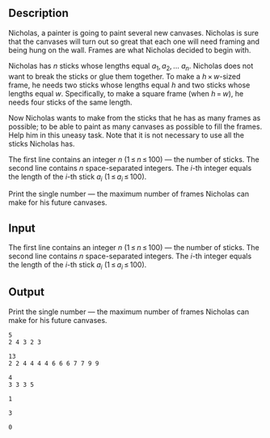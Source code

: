 ## Description

<div><p>Nicholas, a painter is going to paint several new canvases. Nicholas is sure that the canvases will turn out so great that each one will need framing and being hung on the wall. Frames are what Nicholas decided to begin with. </p><p>Nicholas has <span class="tex-span"><i>n</i></span> sticks whose lengths equal <span class="tex-span"><i>a</i><sub class="lower-index">1</sub>, <i>a</i><sub class="lower-index">2</sub>, ... <i>a</i><sub class="lower-index"><i>n</i></sub></span>. Nicholas does not want to break the sticks or glue them together. To make a <span class="tex-span"><i>h</i> × <i>w</i></span>-sized frame, he needs two sticks whose lengths equal <span class="tex-span"><i>h</i></span> and two sticks whose lengths equal <span class="tex-span"><i>w</i></span>. Specifically, to make a square frame (when <span class="tex-span"><i>h</i> = <i>w</i></span>), he needs four sticks of the same length.</p><p>Now Nicholas wants to make from the sticks that he has as many frames as possible; to be able to paint as many canvases as possible to fill the frames. Help him in this uneasy task. Note that it is not necessary to use all the sticks Nicholas has.</p></div><div class="input-specification"><p>The first line contains an integer <span class="tex-span"><i>n</i></span> (<span class="tex-span">1 ≤ <i>n</i> ≤ 100</span>) — the number of sticks. The second line contains <span class="tex-span"><i>n</i></span> space-separated integers. The <span class="tex-span"><i>i</i></span>-th integer equals the length of the <span class="tex-span"><i>i</i></span>-th stick <span class="tex-span"><i>a</i><sub class="lower-index"><i>i</i></sub></span> (<span class="tex-span">1 ≤ <i>a</i><sub class="lower-index"><i>i</i></sub> ≤ 100</span>).</p></div><div class="output-specification"><p>Print the single number — the maximum number of frames Nicholas can make for his future canvases.</p></div>

## Input

<p>The first line contains an integer <span class="tex-span"><i>n</i></span> (<span class="tex-span">1 ≤ <i>n</i> ≤ 100</span>) — the number of sticks. The second line contains <span class="tex-span"><i>n</i></span> space-separated integers. The <span class="tex-span"><i>i</i></span>-th integer equals the length of the <span class="tex-span"><i>i</i></span>-th stick <span class="tex-span"><i>a</i><sub class="lower-index"><i>i</i></sub></span> (<span class="tex-span">1 ≤ <i>a</i><sub class="lower-index"><i>i</i></sub> ≤ 100</span>).</p>

## Output

<p>Print the single number — the maximum number of frames Nicholas can make for his future canvases.</p>





```input1
5
2 4 3 2 3

```




```input2
13
2 2 4 4 4 4 6 6 6 7 7 9 9

```




```input3
4
3 3 3 5

```




```output1
1
```




```output2
3
```




```output3
0
```


